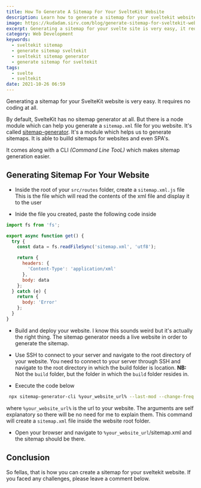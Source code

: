 ```yaml
---
title: How To Generate A Sitemap For Your SvelteKit Website
description: Learn how to generate a sitemap for your sveltekit website
image: https://kudadam.sirv.com/blog/generate-sitemap-for-sveltekit-website/hero.jpg
excerpt: Generating a sitemap for your svelte site is very easy, it requires no coding at all.
category: Web Development
keywords:
  - sveltekit sitemap
  - generate sitemap sveltekit
  - sveltekit sitemap generator
  - generate sitemap for sveltekit
tags:
  - svelte
  - sveltekit
date: 2021-10-26 06:59
---
```


<p class="intro">
  Generating a sitemap for your SvelteKit website is very easy. It requires no coding at all.
</p>

By default, SvelteKit has no sitemap generator at all. But there is a node module which can help you generate a `sitemap.xml` file for you website. It's called [sitemap-generator](https://github.com/lgraubner/sitemap-generator). It's a module which helps us to generate sitemaps. It is able to builld sitemaps for websites and even SPA's.

It comes along with a CLI _(Command Line TooL)_ which makes sitemap generation easier.

## Generating Sitemap For Your Website

* Inside the root of your `src/routes` folder, create a `sitemap.xml.js` file
This is the file which will read the contents of the xml file and display it to the user

* Inide the file you created, paste the following code inside

```javascript
import fs from 'fs';

export async function get() {
  try {
    const data = fs.readFileSync('sitemap.xml', 'utf8');

    return {
      headers: {
        'Content-Type': 'application/xml'
      },
      body: data
    };
  } catch (e) {
    return {
      body: 'Error'
    };
  }
}
```

* Build and deploy your website. 
  I know this sounds weird but it's actually the right thing.
  The sitemap generator needs a live website in order to generate the sitemap.

* Use SSH to connect to your server and navigate to the root directory of your website.
  You need to connect to your server through SSH and navigate to the root directory in which the build folder is location. __NB:__ Not the `build` folder, but the folder in which the `build` folder resides in.

* Execute the code below

```bash
 npx sitemap-generator-cli %your_website_url% --last-mod --change-freq daily --priority-map "1.0"
```

where `%your_website_url%` is the url to your website. The arguments are self explanatory so there will be no need for me to explain them. 
This command will create a `sitemap.xml` file inside the website root folder.

* Open your browser and navigate to `%your_website_url`/sitemap.xml and the sitemap should be there.


## Conclusion

So fellas, that is how you can create a sitemap for your sveltekit website. If you faced any challenges, please leave a comment below.